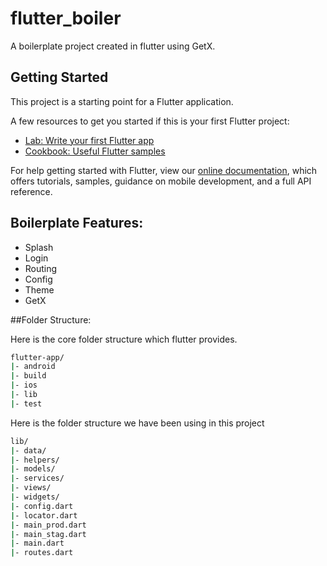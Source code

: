 # flutter_boiler

A boilerplate project created in flutter using GetX.

## Getting Started

This project is a starting point for a Flutter application.

A few resources to get you started if this is your first Flutter project:

- [Lab: Write your first Flutter app](https://flutter.dev/docs/get-started/codelab)
- [Cookbook: Useful Flutter samples](https://flutter.dev/docs/cookbook)

For help getting started with Flutter, view our
[online documentation](https://flutter.dev/docs), which offers tutorials,
samples, guidance on mobile development, and a full API reference.

## Boilerplate Features:

- Splash
- Login
- Routing
- Config
- Theme
- GetX

##Folder Structure:

Here is the core folder structure which flutter provides.

```sh
flutter-app/
|- android
|- build
|- ios
|- lib
|- test
```
Here is the folder structure we have been using in this project

```sh
lib/
|- data/
|- helpers/
|- models/
|- services/
|- views/
|- widgets/
|- config.dart
|- locator.dart
|- main_prod.dart
|- main_stag.dart
|- main.dart
|- routes.dart
```



